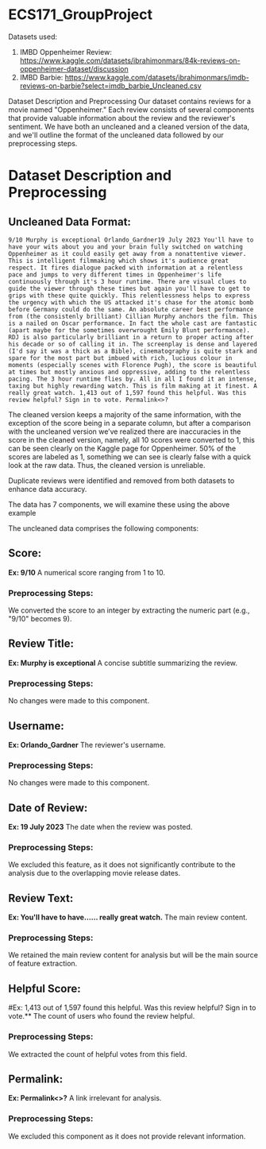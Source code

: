 # ECS171_GroupProject

Datasets used:

1. IMBD Oppenheimer Review: https://www.kaggle.com/datasets/ibrahimonmars/84k-reviews-on-oppenheimer-dataset/discussion
2. IMBD Barbie: https://www.kaggle.com/datasets/ibrahimonmars/imdb-reviews-on-barbie?select=imdb_barbie_Uncleaned.csv

Dataset Description and Preprocessing
Our dataset contains reviews for a movie named "Oppenheimer." Each review consists of several components that provide valuable information about the review and the reviewer's sentiment. We have both an uncleaned and a cleaned version of the data, and we'll outline the format of the uncleaned data followed by our preprocessing steps.

# Dataset Description and Preprocessing

## Uncleaned Data Format:

`9/10
Murphy is exceptional
Orlando_Gardner19 July 2023
You'll have to have your wits about you and your brain fully switched on watching Oppenheimer as it could easily get away from a nonattentive viewer. This is intelligent filmmaking which shows it's audience great respect. It fires dialogue packed with information at a relentless pace and jumps to very different times in Oppenheimer's life continuously through it's 3 hour runtime. There are visual clues to guide the viewer through these times but again you'll have to get to grips with these quite quickly. This relentlessness helps to express the urgency with which the US attacked it's chase for the atomic bomb before Germany could do the same. An absolute career best performance from (the consistenly brilliant) Cillian Murphy anchors the film. This is a nailed on Oscar performance. In fact the whole cast are fantastic (apart maybe for the sometimes overwrought Emily Blunt performance). RDJ is also particularly brilliant in a return to proper acting after his decade or so of calling it in. The screenplay is dense and layered (I'd say it was a thick as a Bible), cinematography is quite stark and spare for the most part but imbued with rich, lucious colour in moments (especially scenes with Florence Pugh), the score is beautiful at times but mostly anxious and oppressive, adding to the relentless pacing. The 3 hour runtime flies by. All in all I found it an intense, taxing but highly rewarding watch. This is film making at it finest. A really great watch.
1,413 out of 1,597 found this helpful. Was this review helpful? Sign in to vote.
Permalink<>?`

The cleaned version keeps a majority of the same information, with the exception of the score being in a separate column, but after a comparison with the uncleaned version we’ve realized there are inaccuracies in the score in the cleaned version, namely, all 10 scores were converted to 1, this can be seen clearly on the Kaggle page for Oppenheimer. 50% of the scores are labeled as 1, something we can see is clearly false with a quick look at the raw data. Thus, the cleaned version is unreliable.

Duplicate reviews were identified and removed from both datasets to enhance data accuracy.

The data has 7 components, we will examine these using the above example


The uncleaned data comprises the following components:

## Score: 
**Ex: 9/10** 
A numerical score ranging from 1 to 10.
### Preprocessing Steps:
We converted the score to an integer by extracting the numeric part (e.g., "9/10" becomes 9).

## Review Title: 
**Ex: Murphy is exceptional** 
A concise subtitle summarizing the review.
### Preprocessing Steps:
No changes were made to this component. 

## Username:
 **Ex: Orlando_Gardner** 
The reviewer's username.
### Preprocessing Steps:
No changes were made to this component.
 
## Date of Review: 
**Ex: 19 July 2023** 
The date when the review was posted.
### Preprocessing Steps:
We excluded this feature, as it does not significantly contribute to the analysis due to the overlapping movie release dates.
 
## Review Text:
 **Ex: You'll have to have…… really great watch.** 
The main review content.
### Preprocessing Steps:
We retained the main review content for analysis but will be the main source of feature extraction.

## Helpful Score:
#Ex: 1,413 out of 1,597 found this helpful. Was this review helpful? Sign in to vote.** 
The count of users who found the review helpful. 
### Preprocessing Steps:
We extracted the count of helpful votes from this field.

## Permalink:  
**Ex: Permalink<>?** 
A link irrelevant for analysis.
### Preprocessing Steps:
We excluded this component as it does not provide relevant information.




